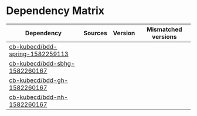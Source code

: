 # Dependency Matrix

Dependency | Sources | Version | Mismatched versions
---------- | ------- | ------- | -------------------
[cb-kubecd/bdd-spring-1582259113](https://github.com/cb-kubecd/bdd-spring-1582259113.git) |  | []() | 
[cb-kubecd/bdd-sbhg-1582260167](https://github.com/cb-kubecd/bdd-sbhg-1582260167.git) |  | []() | 
[cb-kubecd/bdd-gh-1582260167](https://github.com/cb-kubecd/bdd-gh-1582260167.git) |  | []() | 
[cb-kubecd/bdd-nh-1582260167](https://github.com/cb-kubecd/bdd-nh-1582260167.git) |  | []() | 
